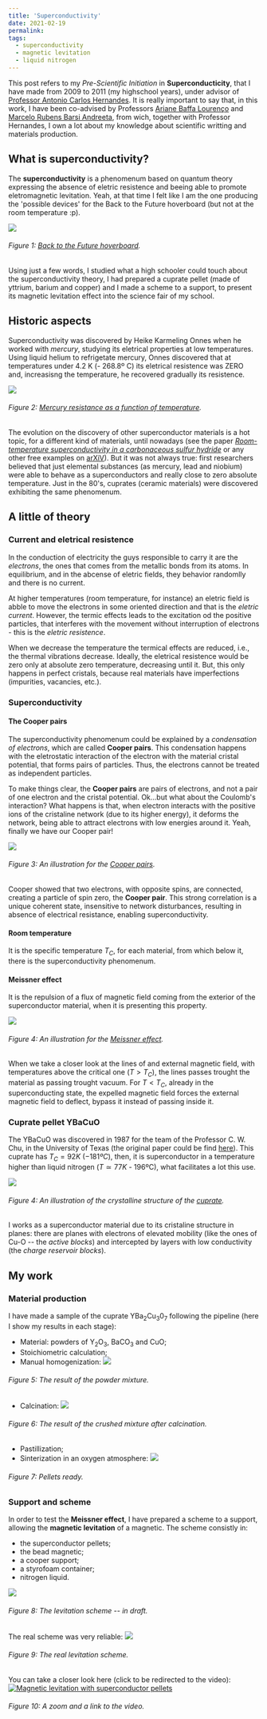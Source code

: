 ```yaml
---
title: 'Superconductivity'
date: 2021-02-19
permalink: 
tags:
  - superconductivity
  - magnetic levitation
  - liquid nitrogen
---
```


This post refers to my _Pre-Scientific Initiation_ in **Superconducticity**, that I have made from 2009 to 2011 (my highschool years), under advisor of [Professor Antonio Carlos Hernandes](http://lattes.cnpq.br/2019448857205643). It is really important to say that, in this work, I have been co-advised by Professors [Ariane Baffa Lourenço](http://lattes.cnpq.br/1241656328850074) and [Marcelo Rubens Barsi Andreeta](http://lattes.cnpq.br/7904227795652627), from wich, together with Professor Hernandes, I own a lot about my knowledge about scientific writting and materials production.

What is superconductivity?
--------------------------

The **superconductivity** is a phenomenum based on quantum theory expressing the absence of eletric resistence and beeing able to promote eletromagnetic levitation. Yeah, at that time I felt like I am the one producing the 'possible devices' for the Back to the Future hoverboard (but not at the room temperature :p).

![](https://nofilmschool.com/sites/default/files/styles/facebook/public/back_to_the_future_hoverboard_tutorial.jpeg?itok=J0CEWcty)
###### Figure 1: [Back to the Future hoverboard](https://nofilmschool.com/sites/default/files/styles/facebook/public/back_to_the_future_hoverboard_tutorial.jpeg?itok=J0CEWcty).

Using just a few words, I studied what a high schooler could touch about the superconductivity theory, I had prepared a cuprate pellet (made of yttrium, barium and copper) and I made a scheme to a support, to present its magnetic levitation effect into the science fair of my school.

Historic aspects
------
Superconductivity was discovered by Heike Karmeling Onnes when he worked with _mercury_, studying its eletrical properties at low temperatures. Using liquid helium to refrigetate mercury, Onnes discovered that at temperatures under 4.2 K (- 268.8º C) its eletrical resistence was ZERO and, increasisng the temperature, he recovered gradually its resistence.

![](https://i1.wp.com/cftc.cii.fc.ul.pt/PRISMA/capitulos/capitulo3/modulo3/images/mercurio.png)
###### Figure 2: [Mercury resistance as a function of temperature](https://i1.wp.com/cftc.cii.fc.ul.pt/PRISMA/capitulos/capitulo3/modulo3/images/mercurio.png).

The evolution on the discovery of other superconductor materials is a hot topic, for a different kind of materials, until nowadays (see the paper [_Room-temperature superconductivity in a carbonaceous sulfur hydride_](https://www.nature.com/articles/s41586-020-2801-z) or any other free examples on [arXiV](https://arxiv.org/list/cond-mat.supr-con/recent)). But it was not always true: first researchers believed that just elemental substances (as mercury, lead and niobium) were able to behave as a superconductors and really close to zero absolute temperature. Just in the 80's, cuprates (ceramic materials) were discovered exhibiting the same phenomenum.

A little of theory
------

### Current and eletrical resistence 

In the conduction of electricity the guys responsible to carry it are the _electrons_, the ones that comes from the metallic bonds from its atoms. In equilibrium, and in the abcense of eletric fields, they behavior randomlly and there is no current. 

At higher temperatures (room temperature, for instance) an eletric field is abble to move the electrons in some oriented direction and that is the _eletric current_. However, the termic effects leads to the excitation od the positive particles, that interferes with the movement without interruption of electrons - this is the _eletric resistence_.

When we decrease the temperature the termical effects are reduced, i.e., the thermal vibrations decrease. Ideally, the eletrical resistence would be zero only at absolute zero temperature, decreasing until it. But, this only happens in perfect cristals, because real materials have imperfections (impurities, vacancies, etc.).

### Superconductivity

#### The Cooper pairs

The superconductivity phenomenum could be explained by a _condensation of electrons_, which are called **Cooper pairs**. This condensation happens with the eletrostatic interaction of the electron with the material cristal potential, that forms pairs of particles. Thus, the electrons cannot be treated as independent particles.

To make things clear, the **Cooper pairs** are pairs of electrons, and not a pair of one electron and the cristal potential. Ok...but what about the Coulomb's interaction? What happens is that, when electron interacts with the positive ions of the cristaline network (due to its higher energy), it deforms the network, being able to attract electrons with low energies around it. Yeah, finally we have our Cooper pair!

![](https://encrypted-tbn0.gstatic.com/images?q=tbn:ANd9GcTSOYA0cWjbQTIvClwJcN9Nd5xk1i9YHHeTqQ&usqp=CAU)
###### Figure 3: An illustration for the [Cooper pairs](https://encrypted-tbn0.gstatic.com/images?q=tbn:ANd9GcTSOYA0cWjbQTIvClwJcN9Nd5xk1i9YHHeTqQ&usqp=CAU).

Cooper showed that two electrons, with opposite spins, are connected, creating a particle of spin zero, the **Cooper pair**. This strong correlation is a unique coherent state, insensitive to network disturbances, resulting in absence of electrical resistance, enabling superconductivity.

#### Room temperature

It is the specific temperature $T_C$, for each material, from which below it, there is the superconductivity phenomenum.

#### Meissner effect

It is the repulsion of a flux of magnetic field coming from the exterior of the superconductor material, when it is presenting this property.

![](https://upload.wikimedia.org/wikipedia/commons/thumb/b/b5/EfektMeisnera.svg/1200px-EfektMeisnera.svg.png)
###### Figure 4: An illustration for the [Meissner effect](https://upload.wikimedia.org/wikipedia/commons/thumb/b/b5/EfektMeisnera.svg/1200px-EfektMeisnera.svg.png).

When we take a closer look at the lines of and external magnetic field, with temperatures above the critical one ($T > T_C$), the lines passes trought the material as passing trought vacuum. For $T < T_C$, already in the superconducting state, the expelled magnetic field forces the external magnetic field to deflect, bypass it instead of passing inside it.

### Cuprate pellet YBaCuO

The YBaCuO was discovered in 1987 for the team of the Professor C. W. Chu, in the University of Texas (the original paper could be find [here](https://journals.aps.org/prl/pdf/10.1103/PhysRevLett.58.908)). This cuprate has $T_C = 92 K$ ($- 181 ºC$), then, it is superconductor in a temperature higher than liquid nitrogen ($T \simeq 77 K$ - 196ºC), what facilitates a lot this use.

![](https://www.researchgate.net/profile/Roland-Hott/publication/316187999/figure/fig2/AS:732713157947394@1551703838899/a-Crystal-structure-of-YBa-2-Cu-3-O-7-YBCO-The-presence-of-the-CuO-chains.png)
###### Figure 4: An illustration of the crystalline structure of the [cuprate](https://www.researchgate.net/profile/Roland-Hott/publication/316187999/figure/fig2/AS:732713157947394@1551703838899/a-Crystal-structure-of-YBa-2-Cu-3-O-7-YBCO-The-presence-of-the-CuO-chains.png).

I works as a superconductor material due to its cristaline structure in planes: there are planes with electrons of elevated mobility (like the ones of Cu-O -- the _active blocks_) and intercepted by layers with low conductivity (the _charge reservoir blocks_).

My work
-------

### Material production

I have made a sample of the cuprate YBa$_2$Cu$_3$0$_7$ following the pipeline (here I show my results in each stage):
- Material: powders of Y$_2$O$_3$, BaCO$_3$ and CuO;
- Stoichiometric calculation;
- Manual homogenization:
![](https://raw.githubusercontent.com/natalidesanti/natalidesanti.github.io/master/images/DSC03381.JPG)
###### Figure 5: The result of the powder mixture.
- Calcination:
![](https://raw.githubusercontent.com/natalidesanti/natalidesanti.github.io/master/images/DSC03248.JPG)
###### Figure 6: The result of the crushed mixture after calcination.
- Pastillization;
- Sinterization in an oxygen atmosphere:
![](https://raw.githubusercontent.com/natalidesanti/natalidesanti.github.io/master/images/Foto%200213.jpg)
###### Figure 7: Pellets ready.

### Support and scheme

In order to test the **Meissner effect**, I have prepared a scheme to a support, allowing the **magnetic levitation** of a magnetic. The scheme consistly in:
- the superconductor pellets;
- the bead magnetic;
- a cooper support;
- a styrofoam container;
- nitrogen liquid.

![](https://raw.githubusercontent.com/natalidesanti/natalidesanti.github.io/master/images/Esquema%20de%20levita%C3%A7%C3%A3o%20desenho%202.JPG)
###### Figure 8: The levitation scheme -- in draft.

The real scheme was very reliable:
![](https://raw.githubusercontent.com/natalidesanti/natalidesanti.github.io/master/images/DSC04642.JPG)
###### Figure 9: The real levitation scheme.

You can take a closer look here (click to be redirected to the video):
[![Magnetic levitation with superconductor pellets](https://raw.githubusercontent.com/natalidesanti/natalidesanti.github.io/master/images/Levitacao%208%20demais.JPG)](https://www.youtube.com/watch?v=Od3w0XGhckM)
###### Figure 10: A zoom and a link to the video.
